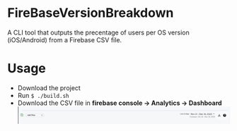 # FireBaseVersionBreakdown

A CLI tool that outputs the precentage of users per OS version (iOS/Android) from a Firebase CSV file.


# Usage
* Download the project
* Run ```$ ./build.sh```
* Download the CSV file in **firebase console -> Analytics -> Dashboard**   
![GitHub Logo](/Firebase.png)



